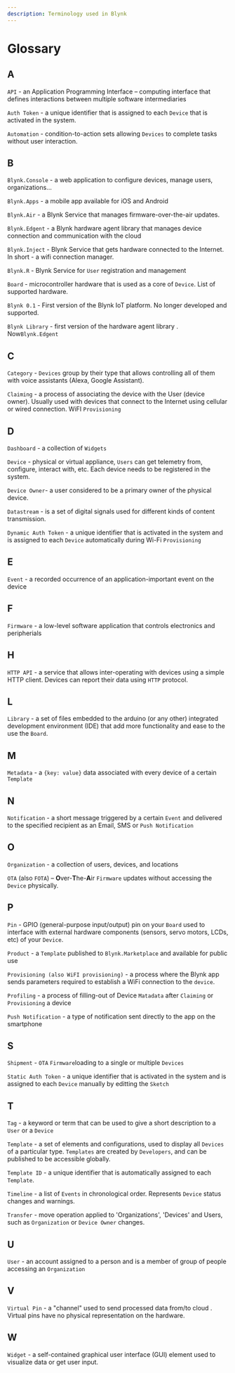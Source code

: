 ```yaml
---
description: Terminology used in Blynk
---
```


# Glossary

## A

`API` - an Application Programming Interface – computing interface that defines interactions between multiple software intermediaries

`Auth Token` - a unique identifier that is assigned to each `Device` that is activated in the system.

`Automation` - condition-to-action sets allowing `Devices` to complete tasks without user interaction.

## B

`Blynk.Console` - a web application to configure devices, manage users, organizations...

`Blynk.Apps` - a mobile app available for iOS and Android

`Blynk.Air` - a Blynk Service that manages firmware-over-the-air updates.

`Blynk.Edgent` - a Blynk hardware agent library that manages device connection and communication with the cloud

`Blynk.Inject` - Blynk Service that gets hardware connected to the Internet. In short - a wifi connection manager.

`Blynk.R` - Blynk Service for `User` registration and management

`Board` - microcontroller hardware that is used as a core of `Device`. List of supported hardware.

`Blynk 0.1` - First version of the Blynk IoT platform. No longer developed and supported.

`Blynk Library` - first version of the hardware agent library . Now`Blynk.Edgent`

## C

`Category` - `Devices` group by their type that allows controlling all of them with voice assistants \(Alexa, Google Assistant\).

`Claiming` - a process of associating the device with the User \(device owner\). Usually used with devices that connect to the Internet using cellular or wired connection. WiFI `Provisioning`

## D

`Dashboard` - a collection of `Widgets`

`Device` - physical or virtual appliance, `Users` can get telemetry from, configure, interact with, etc. Each device needs to be registered in the system.

`Device Owner`- a user considered to be a primary owner of the physical device.

`Datastream` - is a set of digital signals used for different kinds of content transmission.

`Dynamic Auth Token` - a unique identifier that is activated in the system and is assigned to each `Device` automatically during Wi-Fi `Provisioning`

## E

`Event` - a recorded occurrence of an application-important event on the device

## F

`Firmware` - a low-level software application that controls electronics and peripherials

## H

`HTTP API` - a service that allows inter-operating with devices using a simple HTTP client. Devices can report their data using `HTTP` protocol.

## L

`Library` - a set of files embedded to the arduino \(or any other\) integrated development environment \(IDE\) that add more functionality and ease to the use the `Board`.

## M

`Metadata` - a `{key: value}` data associated with every device of a certain `Template`

## N

`Notification` - a short message triggered by a certain `Event` and delivered to the specified recipient as an Email, SMS or `Push Notification`

## O

`Organization` - a collection of users, devices, and locations

`OTA` \(also `FOTA`\) – **O**ver-**T**he-**A**ir `Firmware` updates without accessing the `Device` physically.

## P

`Pin` - GPIO \(general-purpose input/output\) pin on your `Board` used to interface with external hardware components \(sensors, servo motors, LCDs, etc\) of your `Device`.

`Product` - a `Template` published to `Blynk.Marketplace` and available for public use

`Provisioning (also WiFI provisioning)` - a process where the Blynk app sends parameters required to establish a WiFi connection to the `device`.

`Profiling` - a process of filling-out of Device `Matadata` after `Claiming` or `Provisioning` a device

`Push Notification` - a type of notification sent directly to the app on the smartphone

## S

`Shipment` - `OTA` `Firmware`loading to a single or multiple `Devices`

`Static Auth Token` - a unique identifier that is activated in the system and is assigned to each `Device` manually by editting the `Sketch`

## T

`Tag` - a keyword or term that can be used to give a short description to a `User` or a `Device`

`Template` - a set of elements and configurations, used to display all `Devices` of a particular type. `Templates` are created by `Developers`, and can be published to be accessible globally.

`Template ID` - a unique identifier that is automatically assigned to each `Template`.

`Timeline` - a list of `Events` in chronological order. Represents `Device` status changes and warnings.

`Transfer` - move operation applied to 'Organizations', 'Devices' and Users, such as `Organization` or `Device Owner` changes.

## U

`User` - an account assigned to a person and is a member of group of people accessing an `Organization`

## V

`Virtual Pin` - a "channel" used to send processed data from/to cloud . Virtual pins have no physical representation on the hardware.

## W

`Widget` - a self-contained graphical user interface \(GUI\) element used to visualize data or get user input.

